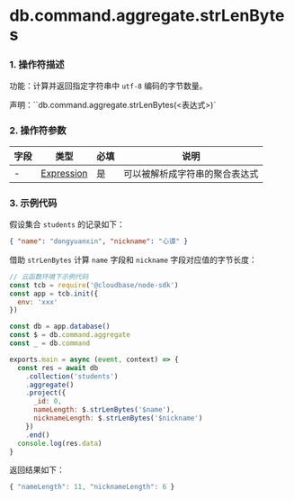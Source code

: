 # db.command.aggregate.strLenBytes

### 1. 操作符描述

功能：计算并返回指定字符串中 `utf-8` 编码的字节数量。

声明：``db.command.aggregate.strLenBytes(<表达式>)`

### 2. 操作符参数

| 字段 | 类型                           | 必填 | 说明                           |
| ---- | ------------------------------ | ---- | ------------------------------ |
| -    | [Expression](../expression.md) | 是   | 可以被解析成字符串的聚合表达式 |

### 3. 示例代码

假设集合 `students` 的记录如下：

```json
{ "name": "dongyuanxin", "nickname": "心谭" }
```

借助 `strLenBytes` 计算 `name` 字段和 `nickname` 字段对应值的字节长度：

```javascript
// 云函数环境下示例代码
const tcb = require('@cloudbase/node-sdk')
const app = tcb.init({
  env: 'xxx'
})

const db = app.database()
const $ = db.command.aggregate
const _ = db.command

exports.main = async (event, context) => {
  const res = await db
    .collection('students')
    .aggregate()
    .project({
      _id: 0,
      nameLength: $.strLenBytes('$name'),
      nicknameLength: $.strLenBytes('$nickname')
    })
    .end()
  console.log(res.data)
}
```

返回结果如下：

```javascript
{ "nameLength": 11, "nicknameLength": 6 }
```
